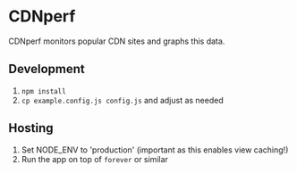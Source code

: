 # CDNperf

CDNperf monitors popular CDN sites and graphs this data.

## Development

1. `npm install`
2. `cp example.config.js config.js` and adjust as needed

## Hosting

1. Set NODE\_ENV to 'production' (important as this enables view caching!)
2. Run the app on top of `forever` or similar
